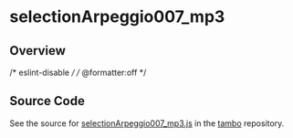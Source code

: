 # selectionArpeggio007_mp3

## Overview

/* eslint-disable */
/* @formatter:off */



## Source Code

See the source for [selectionArpeggio007_mp3.js](https://github.com/phetsims/tambo/blob/main/sounds/selectionArpeggio007_mp3.js) in the [tambo](https://github.com/phetsims/tambo) repository.
